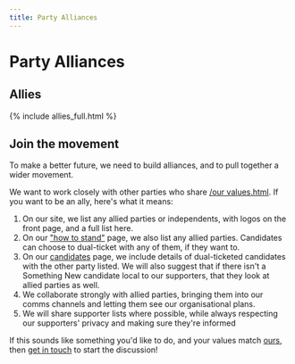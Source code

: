 ```yaml
---
title: Party Alliances
---
```

 
# Party Alliances 

## Allies

{% include allies_full.html %}

## Join the movement

To make a better future, we need to build alliances, and to pull together a wider movement.

We want to work closely with other parties who share [/our values.html](our_values). If you want to be an ally, here's what it means:

1. On our site, we list any allied parties or independents, with logos on the front page, and a full list here.
2. On our ["how to stand"](/standing_for_election.html) page, we also list any allied parties. Candidates can choose to dual-ticket with any of them, if they want to.
3. On our [candidates](/candidates.html) page, we include details of dual-ticketed candidates with the other party listed. We will also suggest that if there isn't a Something New candidate local to our supporters, that they look at allied parties as well.
4. We collaborate strongly with allied parties, bringing them into our comms channels and letting them see our organisational plans.
5. We will share supporter lists where possible, while always respecting our supporters' privacy and making sure they're informed

If this sounds like something you'd like to do, and your values match [ours](/our_values.html), then [get in touch](mailto:info@somethingnew.org.uk) to start the discussion!
